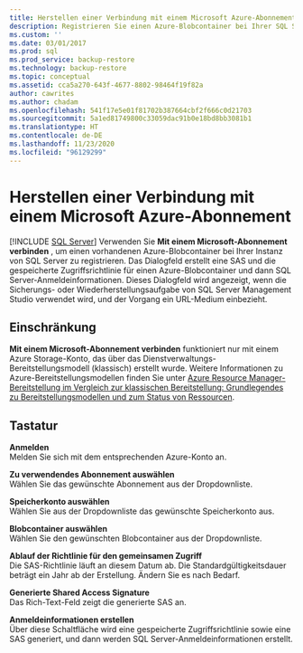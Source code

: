 ```yaml
---
title: Herstellen einer Verbindung mit einem Microsoft Azure-Abonnement | Microsoft Dokumentation
description: Registrieren Sie einen Azure-Blobcontainer bei Ihrer SQL Server-Instanz, die eine Shared Access Signature, eine gespeicherte Zugriffsrichtlinie und SQL Server-Anmeldeinformationen erstellt.
ms.custom: ''
ms.date: 03/01/2017
ms.prod: sql
ms.prod_service: backup-restore
ms.technology: backup-restore
ms.topic: conceptual
ms.assetid: cca5a270-643f-4677-8802-98464f19f82a
author: cawrites
ms.author: chadam
ms.openlocfilehash: 541f17e5e01f81702b387664cbf2f666c0d21703
ms.sourcegitcommit: 5a1ed81749800c33059dac91b0e18bd8bb3081b1
ms.translationtype: HT
ms.contentlocale: de-DE
ms.lasthandoff: 11/23/2020
ms.locfileid: "96129299"
---
```

# <a name="connect-to-a-microsoft-azure-subscription"></a>Herstellen einer Verbindung mit einem Microsoft Azure-Abonnement
 [!INCLUDE [SQL Server](../../includes/applies-to-version/sqlserver.md)]
Verwenden Sie **Mit einem Microsoft-Abonnement verbinden** , um einen vorhandenen Azure-Blobcontainer bei Ihrer Instanz von SQL Server zu registrieren.  Das Dialogfeld erstellt eine SAS und die gespeicherte Zugriffsrichtlinie für einen Azure-Blobcontainer und dann SQL Server-Anmeldeinformationen.  Dieses Dialogfeld wird angezeigt, wenn die Sicherungs- oder Wiederherstellungsaufgabe von SQL Server Management Studio verwendet wird, und der Vorgang ein URL-Medium einbezieht.

## <a name="limitation"></a>Einschränkung
**Mit einem Microsoft-Abonnement verbinden** funktioniert nur mit einem Azure Storage-Konto, das über das Dienstverwaltungs-Bereitstellungsmodell (klassisch) erstellt wurde.  Weitere Informationen zu Azure-Bereitstellungsmodellen finden Sie unter [Azure Resource Manager-Bereitstellung im Vergleich zur klassischen Bereitstellung: Grundlegendes zu Bereitstellungsmodellen und zum Status von Ressourcen](/azure/azure-resource-manager/management/deployment-models).

## <a name="options"></a>Tastatur
**Anmelden**     
Melden Sie sich mit dem entsprechenden Azure-Konto an.

**Zu verwendendes Abonnement auswählen**      
Wählen Sie das gewünschte Abonnement aus der Dropdownliste.

**Speicherkonto auswählen**  
Wählen Sie aus der Dropdownliste das gewünschte Speicherkonto aus.

**Blobcontainer auswählen**   
Wählen Sie den gewünschten Blobcontainer aus der Dropdownliste.

**Ablauf der Richtlinie für den gemeinsamen Zugriff**   
Die SAS-Richtlinie läuft an diesem Datum ab.  Die Standardgültigkeitsdauer beträgt ein Jahr ab der Erstellung.  Ändern Sie es nach Bedarf.

**Generierte Shared Access Signature**   
Das Rich-Text-Feld zeigt die generierte SAS an.

**Anmeldeinformationen erstellen**   
Über diese Schaltfläche wird eine gespeicherte Zugriffsrichtlinie sowie eine SAS generiert, und dann werden SQL Server-Anmeldeinformationen erstellt.